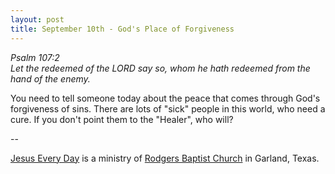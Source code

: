 ```yaml
---
layout: post
title: September 10th - God's Place of Forgiveness
---
```


_Psalm 107:2  
Let the redeemed of the LORD say so, whom he hath redeemed from the
hand of the enemy._

You need to tell someone today about the peace that comes through
God's forgiveness of sins. There are lots of "sick" people in this
world, who need a cure. If you don't point them to the "Healer", who
will?

 --

<a href=http://jesuseveryday.net>Jesus Every Day</a> is a ministry of <a href=http://rodgersbaptist.net>Rodgers Baptist Church</a> in Garland, Texas.
